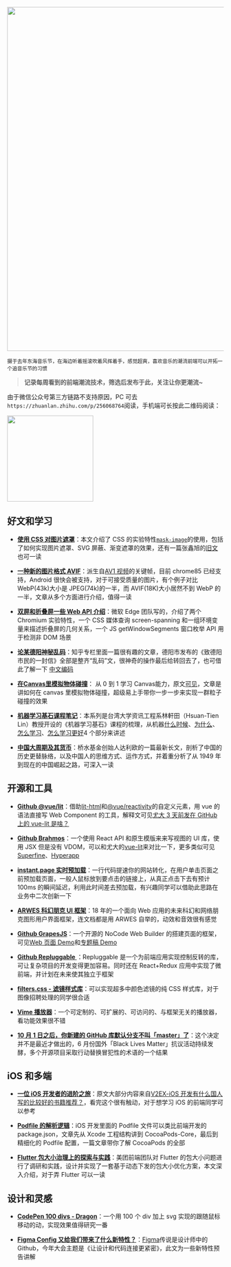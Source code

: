 <a href=https://qpluspicture.oss-cn-beijing.aliyuncs.com/Odz20b/%E4%B8%9C%E6%B5%B7%E9%9F%B3%E4%B9%90%E8%8A%82-%E9%A9%AC%E8%B9%84%E9%93%81.mp4 target="_blank"><img src=https://qpluspicture.oss-cn-beijing.aliyuncs.com/prgNrv/yyj.jpg width=800/></a>

<small>摄于去年东海音乐节，在海边听着摇滚吹着风挥着手，感觉超爽，喜欢音乐的潮流前端可以开拓一个追音乐节的习惯</small>

> **记录每周看到的前端潮流技术，筛选后发布于此，关注让你更潮流~**

由于微信公众号第三方链路不支持原因，PC 可去`https://zhuanlan.zhihu.com/p/256068764`阅读，手机端可长按此二维码阅读：

<img src=https://qpluspicture.oss-cn-beijing.aliyuncs.com/NcXfHF/BvjGmz.jpg width=200/>


## 好文和学习

- **[使用 CSS 对图片遮罩](https://web.dev/css-masking/)**：本文介绍了 CSS 的实验特性[`mask-image`](https://developer.mozilla.org/zh-CN/docs/Web/CSS/mask-image)的使用，包括了如何实现图片遮罩、SVG 屏蔽、渐变遮罩的效果，还有一篇张鑫旭的[旧文](https://www.zhangxinxu.com/wordpress/2017/11/css-css3-mask-masks/)也可一读

- **[一种新的图片格式 AVIF](https://jakearchibald.com/2020/avif-has-landed/)**：派生自[AV1 视频](https://www.cnblogs.com/qcloud1001/p/13209695.html)的关键帧，目前 chrome85 已经支持，Android 很快会被支持，对于可接受质量的图片，有个例子对比 WebP(43k)大小是 JPEG(74k)的一半，而 AVIF(18K)大小居然不到 WebP 的一半，文章从多个方面进行介绍，值得一读

- **[双屏和折叠屏一些 Web API 介绍](https://blogs.windows.com/msedgedev/2020/09/14/introducing-dual-screen-foldable-web-apis/)**：微软 Edge 团队写的，介绍了两个 Chromium 实验特性，一个 CSS 媒体查询 screen-spanning 和一组环境变量来描述折叠屏的几何关系，一个 JS getWindowSegments 窗口枚举 API 用于检测非 DOM 场景

- **[论某德阳神秘乱码](https://zhuanlan.zhihu.com/p/258567705)**：知乎专栏里面一篇很有趣的文章，德阳市发布的《致德阳市民的一封信》全部是整齐“乱码”文，很神奇的操作最后给转回去了，也可借此了解一下 [中文编码](https://zhuanlan.zhihu.com/p/46216008)

- **[在Canvas里模拟物体碰撞](https://www.kffhi.com/blog/2020/08/22/Simulating-Object-Collisions-with-Canvas/)**： 从 0 到 1 学习 Canvas能力，原文[可见](https://joshbradley.me/object-collisions-with-canvas/)，文章是讲如何在 canvas 里模拟物体碰撞，超级易上手带你一步一步来实现一群粒子碰撞的效果

- **[机器学习基石课程笔记](https://juejin.im/post/6859697422605598734)**：本系列是台湾大学资讯工程系林軒田（Hsuan-Tien Lin）教授开设的《机器学习基石》课程的梳理，从机器[什么时候](https://juejin.im/post/6859697422605598734)、[为什么](https://juejin.im/post/6861235413085454349)、[怎么学习](https://juejin.im/post/6874914360964317198)、[怎么学习更好](https://juejin.im/post/6874908302514323469)4 个部分来讲述

- **[中国大周期及其货币](https://finance.sina.com.cn/china/gncj/2020-09-21/doc-iivhvpwy8038347.shtml)**：桥水基金创始人达利欧的一篇最新长文，剖析了中国的历史更替脉络，以及中国人的思维方式、运作方式，并着重分析了从 1949 年到现在的中国崛起之路，可深入一读

## 开源和工具

- **[Github @vue/lit](https://github.com/yyx990803/vue-lit)**：借助[lit-html](https://lit-html.polymer-project.org/)和[@vue/reactivity](https://github.com/vuejs/vue-next/tree/master/packages/reactivity)的自定义元素，用 vue 的语法直接写 Web Component 的工具，解释文可见[尤大 3 天前发在 GitHub 上的 vue-lit 是啥？](https://juejin.im/post/6874383765070675976)

- **[Github Brahmos](https://github.com/brahmosjs/brahmos)**：一个使用 React API 和原生模版来来写视图的 UI 库，使用 JSX 但是没有 VDOM，可以和尤大的[vue-lit](https://github.com/yyx990803/vue-lit)来对比一下，更多类似可见[Superfine](https://github.com/jorgebucaran/superfine)、[Hyperapp](https://github.com/jorgebucaran/hyperapp)

- **[instant.page 实时预加载](https://instant.page/)**：一行代码提速你的网站转化，在用户单击页面之前预加载页面，一般人鼠标放到要点击的链接上，从真正点击下去有预计 100ms 的瞬间延迟，利用此时间差去预加载，有兴趣同学可以借助此思路在业务中二次创新一下

- **[ARWES 科幻朋克 UI 框架](https://arwes.dev/)**：18 年的一个面向 Web 应用的未来科幻和网络朋克图形用户界面框架，连文档都是用 ARWES 自举的，动效和音效很有感觉

- **[Github GrapesJS](https://github.com/artf/grapesjs)**：一个开源的 NoCode Web Builder 的搭建页面的框架，可见[Web 页面 Demo](https://grapesjs.com/demo.html)和[专题稿 Demo](https://grapesjs.com/demo-newsletter-editor.html)

- **[Github Repluggable ](https://github.com/wix/repluggable)**：Repluggable 是一个为前端应用实现控制反转的库，可让复杂项目的开发变得更加容易。同时还在 React+Redux 应用中实现了微前端，并计划在未来使其独立于框架

- **[filters.css - 滤镜样式库](https://bansal.io/filters-css#blur)**：可以实现超多中颜色滤镜的纯 CSS 样式库，对于图像招聘处理的同学很合适

- **[Vime 播放器](https://vimejs.com/)**：一个可定制的、可扩展的、可访问的、与框架无关的播放器，看功能效果很不错

- **[10 月 1 日之后，你新建的 GitHub 库默认分支不叫「master」了](https://www.jiqizhixin.com/articles/2020-09-21-10)**：这个决定并不是最近才做出的，6 月份国外「Black Lives Matter」抗议活动持续发酵，多个开源项目采取行动替换冒犯性的术语的一个结果

## iOS 和多端

- **[一位 iOS 开发者的进阶之旅](https://mp.weixin.qq.com/s/cKuVFRPUnnScLM3y26mgIQ)**：原文大部分内容来自[V2EX-iOS 开发有什么国人写的比较好的书籍推荐？](https://www.v2ex.com/t/701970)，看完这个很有触动，对于想学习 iOS 的前端同学可以参考

- **[Podfile 的解析逻辑](https://mp.weixin.qq.com/s/f9YcS9eYS_RShLsTXS-SvA)**：iOS 开发里面的 Podfile 文件可以类比前端开发的 package.json，文章先从 Xcode 工程结构讲到 CocoaPods-Core，最后到精细化的 Podfile 配置，一篇文章带你了解 CocoaPods 的全部

- **[Flutter 包大小治理上的探索与实践](https://mp.weixin.qq.com/s/adC-YUWd-xuUlzeAPHzJoQ)**：美团前端团队对 Flutter 的包大小问题进行了调研和实践，设计并实现了一套基于动态下发的包大小优化方案，本文深入介绍，对于弄 Flutter 可以一读

## 设计和灵感

- **[CodePen 100 divs - Dragon](https://codepen.io/cassie-codes/pen/GRZdoYX)**：一个用 100 个 div 加上 svg 实现的跟随鼠标移动的动，实现效果值得研究一番

- **[Figma Config 又给我们带来了什么新特性？](https://mp.weixin.qq.com/s/-xcDU5Q0c0-AMj8NNcCgZQ)**：[Figma](https://www.figma.com/)传说是设计师中的 Github，今年大会主题是《让设计和代码连接更紧密》，此文为一些新特性预告讲解

